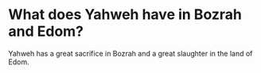 # What does Yahweh have in Bozrah and Edom?

Yahweh has a great sacrifice in Bozrah and a great slaughter in the land of Edom.
